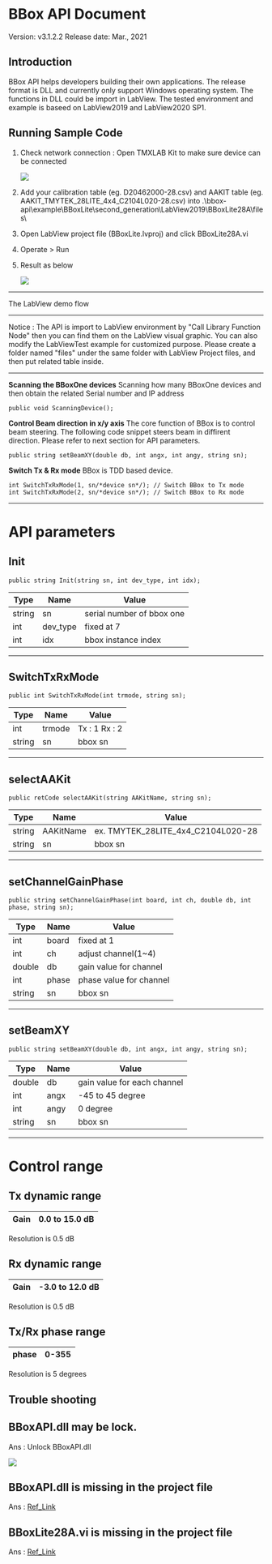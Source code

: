 # BBox API Document
Version: v3.1.2.2
Release date: Mar., 2021 

## Introduction

BBox API helps developers building their own applications. The release format is DLL and currently only support Windows operating system. The functions in DLL could be import in LabView. The tested environment and example is baseed on LabView2019 and LabView2020 SP1.

## Running Sample Code

1. Check network connection : Open TMXLAB Kit to make sure device can be connected

    ![](../../../../../images/image_5.png)


2. Add your calibration table (eg. D20462000-28.csv) and AAKIT table (eg. AAKIT_TMYTEK_28LITE_4x4_C2104L020-28.csv) into .\bbox-api\example\BBoxLite\second_generation\LabView2019\BBoxLite28A\files\

3. Open LabView project file (BBoxLite.lvproj) and click BBoxLite28A.vi

4. Operate > Run

5. Result as below

    ![](../../../../../images/image_4.png)

----------

The LabView demo flow
****
Notice : The API is import to LabView environment by "Call Library Function Node" then you can find them on the LabView visual graphic. You can also modify the LabViewTest example for customized purpose. Please create a folder named "files" under the same folder with LabView Project files, and then put related table inside.
****
**Scanning the BBoxOne devices**
Scanning how many BBoxOne devices and then obtain the related Serial number and IP address

    public void ScanningDevice();

**Control Beam direction in x/y axis**
The core function of BBox is to control beam steering. The following code snippet steers beam in diffirent direction. Please refer to next section for API parameters.  

    public string setBeamXY(double db, int angx, int angy, string sn);


**Switch Tx & Rx mode**
BBox is TDD based device. 

    int SwitchTxRxMode(1, sn/*device sn*/); // Switch BBox to Tx mode
    int SwitchTxRxMode(2, sn/*device sn*/); // Switch BBox to Rx mode



----------
# API parameters


## Init
    public string Init(string sn, int dev_type, int idx);
| Type | Name | Value                                        |
| ------------ | ------------ | ------------------------------------------------ |
| string       | sn           | serial number of bbox one |
| int          | dev_type     | fixed at 7   |
| int          | idx          | bbox instance index   |

----------

## SwitchTxRxMode
    public int SwitchTxRxMode(int trmode, string sn);
| Type | Name | Value                                        |
| ------------ | ------------ | ------------------------------------------------ |
| int          | trmode         | Tx : 1 Rx : 2 |
| string       | sn           | bbox sn   |

----------
## selectAAKit
    public retCode selectAAKit(string AAKitName, string sn);
| Type | Name | Value                                        |
| ------------ | ------------ | ------------------------------------------------ |
| string       | AAKitName    | ex. TMYTEK_28LITE_4x4_C2104L020-28 |
| string       | sn           | bbox sn   |


----------

## setChannelGainPhase
    public string setChannelGainPhase(int board, int ch, double db, int phase, string sn);
| Type | Name | Value                                        |
| ------------ | ------------ | ------------------------------------------------ |
| int          | board        | fixed at 1 |
| int          | ch           | adjust channel(1~4) |
| double       | db           | gain value for channel |
| int          | phase        | phase value for channel |
| string       | sn           | bbox sn   |


----------

## setBeamXY
    public string setBeamXY(double db, int angx, int angy, string sn);
| Type | Name | Value                                        |
| ------------ | ------------ | ------------------------------------------------ |
| double       | db           | gain value for each channel |
| int          | angx         | -45 to 45 degree |
| int          | angy         | 0 degree |
| string       | sn           | bbox sn   |


----------


# Control range
## Tx dynamic range
| Gain  | 0.0 to 15.0 dB |
| -------- | ---- |
Resolution is 0.5 dB

## Rx dynamic range
| Gain  | -3.0 to 12.0 dB |
| -------- | ---- |
Resolution is 0.5 dB

## Tx/Rx phase range
| phase | 0-355  |
| -------- | ---- |
Resolution is 5 degrees

## Trouble shooting


BBoxAPI.dll may be lock.
----------
Ans : Unlock BBoxAPI.dll

![](../../../../../images/unlock.png)


BBoxAPI.dll is missing in the project file
----------
Ans : [Ref_Link](https://knowledge.ni.com/KnowledgeArticleDetails?id=kA00Z000000kKgsSAE&l=zh-TW)


BBoxLite28A.vi is missing in the project file
----------
Ans : [Ref_Link](https://knowledge.ni.com/KnowledgeArticleDetails?id=kA00Z000000kKgsSAE&l=zh-TW)
